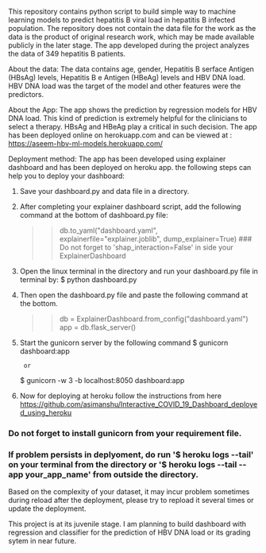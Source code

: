 This repository contains python script to build simple way to machine learning models to predict hepatitis B viral load in hepatitis B infected population. The repository does not contain the data file for the work as the data is the product of original research work, which may be made available publicly in the later stage. The app developed during the project analyzes the data of 349 hepatitis B patients.

About the data: The data contains age, gender, Hepatitis B serface Antigen (HBsAg) levels, Hepatitis B e Antigen (HBeAg) levels and HBV DNA load. HBV DNA load was the target of the model and other features were the predictors.

About the App: The app shows the prediction by regression models for HBV DNA load. This kind of prediction is extremely helpful for the clinicians to select a therapy. HBsAg and HBeAg play a critical in such decision. The app has been deployed online on herokuapp.com and can be viewed at : https://aseem-hbv-ml-models.herokuapp.com/

Deployment method: The app has been developed using explainer dashboard and has been deployed on heroku app. the following steps can help you to deploy your dashboard:

1. Save your dashboard.py and data file in a directory.
2. After completing your explainer dashboard script, add the following command at the bottom of dashboard.py file:
	>> db.to_yaml("dashboard.yaml", explainerfile="explainer.joblib", dump_explainer=True)   ### Do not forget to 			'shap_interaction=False' in side your ExplainerDashboard
3. Open the linux terminal in the directory and run your dashboard.py file in terminal by:
	$ python dashboard.py
4. Then open the dashboard.py file and paste the following command at the bottom.
	>> db = ExplainerDashboard.from_config("dashboard.yaml")
	>> app = db.flask_server()
5. Start the gunicorn server by the following command
	$ gunicorn dashboard:app
	
		or
		
	$ gunicorn -w 3 -b localhost:8050 dashboard:app
6. Now for deploying at heroku follow the instructions from here https://github.com/asimanshu/Interactive_COVID_19_Dashboard_deployed_using_heroku

### Do not forget to install gunicorn from your requirement file. 
### If problem persists in deplyoment, do run '$ heroku logs --tail' on your terminal from the directory or '$ heroku logs --tail --app your_app_name' from outside the directory.

Based on the complexity of your dataset, it may incur problem sometimes during reload after the deployment, please try to repload it several times or update the deployment. 

This project is at its juvenile stage. I am planning to build dashboard with regression and classifier for the prediction of HBV DNA load or its grading sytem in near future.

 
